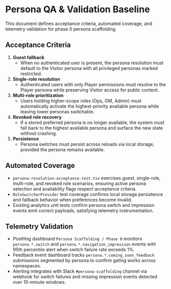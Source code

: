 # Persona QA & Validation Baseline

This document defines acceptance criteria, automated coverage, and telemetry validation for phase 0 persona scaffolding.

## Acceptance Criteria

1. **Guest fallback**
   - When no authenticated user is present, the persona resolution must default to the Visitor persona with all privileged personas marked restricted.
2. **Single-role resolution**
   - Authenticated users with only Player permissions must resolve to the Player persona while preserving Visitor access for public content.
3. **Multi-role prioritization**
   - Users holding higher-scope roles (Ops, GM, Admin) must automatically activate the highest-priority available persona while leaving lower personas switchable.
4. **Revoked role recovery**
   - If a stored preferred persona is no longer available, the system must fall back to the highest available persona and surface the new state without crashing.
5. **Persistence**
   - Persona switches must persist across reloads via local storage, provided the persona remains available.

## Automated Coverage

- `persona-resolution-acceptance.test.tsx` exercises guest, single-role, multi-role, and revoked role scenarios, ensuring active persona selection and availability flags respect acceptance criteria.
- `RoleSwitcherProvider` test coverage confirms local storage persistence and fallback behavior when preferences become invalid.
- Existing analytics unit tests confirm persona switch and impression events emit correct payloads, satisfying telemetry instrumentation.

## Telemetry Validation

- PostHog dashboard `Persona Scaffolding / Phase 0` monitors `persona.*.switch` and `persona.*.navigation_impression` events with 95th percentile alert when switch failure rate exceeds 1%.
- Feedback event dashboard tracks `persona.*.coming_soon_feedback` submissions segmented by persona to confirm gating works across namespaces.
- Alerting integrates with Slack `#persona-scaffolding` channel via webhook for switch failures and missing impression events detected over 10-minute windows.
